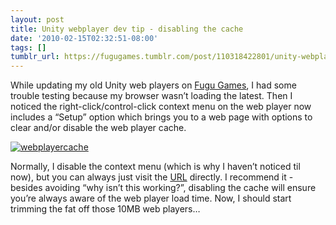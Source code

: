 ```yaml
---
layout: post
title: Unity webplayer dev tip - disabling the cache
date: '2010-02-15T02:32:51-08:00'
tags: []
tumblr_url: https://fugugames.tumblr.com/post/110318422801/unity-webplayer-dev-tip-disabling-the-cache
---
```

While updating my old Unity web players on [Fugu Games](http://fugugames.com/), I had some trouble testing because my browser wasn’t loading the latest. Then I noticed the right-click/control-click context menu on the web player now includes a “Setup” option which brings you to a web page with options to clear and/or disable the web player cache.

[![](http://itshardtofondlepenguins.com/wp-content/uploads/2010/02/webplayercache.png "webplayercache")](http://itshardtofondlepenguins.com/wp-content/uploads/2010/02/webplayercache.png)

Normally, I disable the context menu (which is why I haven’t noticed til now), but you can always just visit the [URL](http://cdn2.unity3.com/setup/) directly. I recommend it - besides avoiding “why isn’t this working?”, disabling the cache will ensure you’re always aware of the web player load time. Now, I should start trimming the fat off those 10MB web players…


